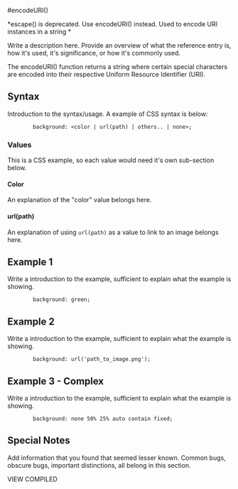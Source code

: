 #encodeURI()

*escape() is deprecated. Use encodeURI() instead. Used to encode URI instances in a string *

Write a description here. Provide an overview of what the reference entry is, how it's used, it's significance, or how it's commonly used.

The encodeURI() function returns a string where certain special characters are encoded into their respective Uniform Resource Identifier (URI).

## Syntax

Introduction to the syntax/usage. A example of CSS syntax is below:

```
        background: <color | url(path) | others.. | none>;
```

### Values

This is a CSS example, so each value would need it's own sub-section below.

#### Color

An explanation of the "color" value belongs here.

#### url(path)

An explanation of using `url(path)` as a value to link to an image belongs here.

## Example 1

Write a introduction to the example, sufficient to explain what the example is showing.

```
        background: green;
```

## Example 2

Write a introduction to the example, sufficient to explain what the example is showing.

```
        background: url('path_to_image.png');
```

## Example 3 - Complex

Write a introduction to the example, sufficient to explain what the example is showing.

```
        background: none 50% 25% auto contain fixed;
```

## Special Notes

Add information that you found that seemed lesser known. Common bugs, obscure bugs, important distinctions, all belong in this section.

VIEW COMPILED

